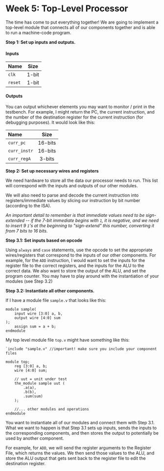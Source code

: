 # Week 5: Top-Level Processor

The time has come to put everything together! We are going to implement a top-level module that connects all of our components together and is able to run a machine-code program.


**Step 1: Set up inputs and outputs.**

#### Inputs

|Name|Size|
|:---|:---:|
|`clk`|1-bit|
|`reset`|1-bit|

#### Outputs

You can output whichever elements you may want to monitor / print in the testbench. For example, I might return the PC, the current instruction, and the number of the destination register for the current instruction (for debugging purposes). It would look like this:

|Name|Size|
|:---|:---:|
|`curr_pc`|16-bits|
|`curr_instr`|16-bits|
|`curr_regA`|3-bits|

**Step 2: Set up necessary wires and registers**

We need hardware to store all the data our processor needs to run. This list will correspond with the inputs and outputs of our other modules.

We will also need to parse and decode the current instruction into registers/immediate values by slicing our instruction by bit number (according to the ISA). 

*An important detail to remember is that immediate values need to be sign-extended -- if the 7-bit immediate begins with `1`, it is negative, and we need to insert 9 `1`'s at the beginning to "sign-extend" this number, converting it from 7 bits to 16 bits.*

**Step 3.1: Set inputs based on opcode**

Using `always` and `case` statements, use the opcode to set the appropriate wires/registers that correspond to the inputs of our other components. For example, for the `ADD` instruction, I would want to set the inputs for the register file to the correct registers, and the inputs for the ALU to the correct data. We also want to store the output of the ALU, and set the program counter. You may have to play around with the instantiation of your modules (see Step 3.2)

**Step 3.2: Instantiate all other components.**

If I have a module file `sample.v` that looks like this:
```
module sample(
    input wire [3:0] a, b,
    output wire [4:0] sum
);
    assign sum = a + b;
endmodule
```

My top level module file `top.v` might have something like this:
```
`include "sample.v" //important! make sure you include your component files

module top;
    reg [3:0] a, b;
    wire [4:0] sum;

    // uut = unit under test
    the_module sample uut (
        .a(a),
        .b(b),
        .sum(sum)
    );

    //... other modules and operations
endmodule
```

You want to instantiate all of our modules and connect them with Step 3.1. What we want to happen is that Step 3.1 sets up inputs, sends the inputs to the corresponding components, and then stores the output to potentially be used by another component.

For example, for `ADD`, we will send the register arguments to the Register File, which returns the values. We then send those values to the ALU, and store the ALU output that gets sent back to the register file to edit the destination register.